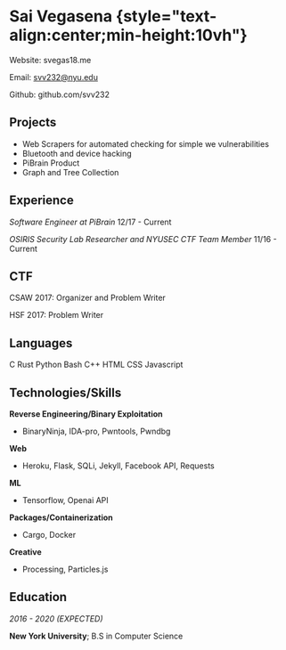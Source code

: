 Sai Vegasena {style="text-align:center;min-height:10vh"}
========================================================

Website: svegas18.me <br />

Email:   svv232@nyu.edu <br />

Github:  github.com/svv232 <br />

Projects
--------
- Web Scrapers for automated checking for simple we vulnerabilities
- Bluetooth and device hacking 
- PiBrain Product
- Graph and Tree Collection


Experience
----------
*Software Engineer at PiBrain*               12/17 - Current

*OSIRIS Security Lab Researcher and NYUSEC CTF Team Member*          11/16 - Current

CTF
----
CSAW 2017: Organizer and Problem Writer

HSF 2017: Problem Writer

Languages
---------
C Rust Python Bash C++ HTML CSS Javascript

Technologies/Skills
-------------------

**Reverse Engineering/Binary Exploitation**
* BinaryNinja, IDA-pro, Pwntools, Pwndbg

**Web**
* Heroku, Flask, SQLi, Jekyll, Facebook API, Requests 

**ML**
* Tensorflow, Openai API

**Packages/Containerization**
* Cargo, Docker

**Creative**
* Processing, Particles.js

Education
---------
*2016 - 2020 (EXPECTED)* <br />

   **New York University**; B.S in Computer Science
